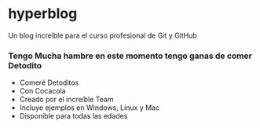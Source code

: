 # hyperblog
Un blog increíble para el curso profesional de Git y GitHub

### Tengo Mucha hambre en este momento tengo ganas de comer Detodito

* Comeré Detoditos
* Con Cocacola
* Creado por el increíble Team
* Incluye ejemplos en Windows, Linux y Mac
* Disponible para todas las edades
